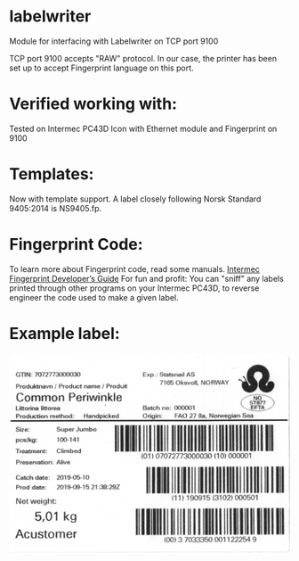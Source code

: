 # labelwriter

Module for interfacing with Labelwriter on TCP port 9100

TCP port 9100 accepts "RAW" protocol. In our case, the printer has been set up
to accept Fingerprint language on this port.

# Verified working with:
Tested on Intermec PC43D Icon with Ethernet module and Fingerprint on 9100

# Templates:
Now with template support. A label closely following Norsk Standard 9405:2014 is NS9405.fp.

# Fingerprint Code:
To learn more about Fingerprint code, read some manuals.
[Intermec Fingerprint Developer’s Guide](https://www.mediaform.de/fileadmin/support/handbuecher/etikettendrucker/intermec/Int_FP_PRM_8_70_10_0.pdf)
For fun and profit: You can "sniff" any labels printed through other programs on your Intermec PC43D, to reverse engineer the code used to make a given label.

# Example label:
![Example label](example.jpg?raw=true "Example label")